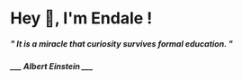 <h1 title="head"> Hey 👋, I'm Endale !</h1>

**<h5><i>" It is a miracle that curiosity survives formal education. "</i></h5>**

*<b>___ Albert Einstein ___</b>*
